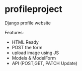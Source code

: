 # profileproject
Django profile website

Features:
- HTML Ready
- POST the form
- upload image using JS
- Models & ModelForm
- API (POST,GET, PATCH Update)
